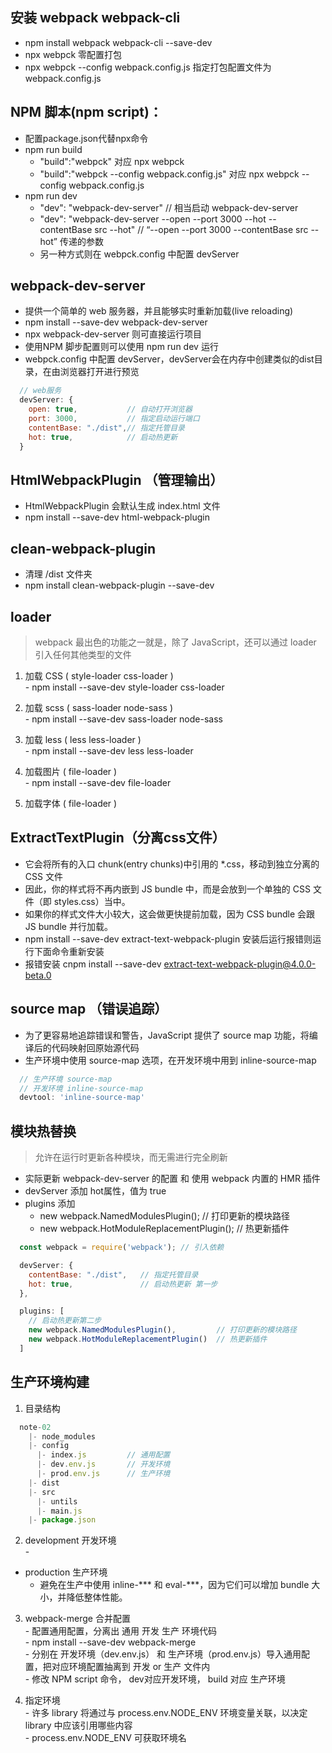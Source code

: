 ## 安装 webpack webpack-cli
  - npm install webpack webpack-cli --save-dev
  - npx webpck    零配置打包
  - npx webpck --config webpack.config.js  指定打包配置文件为webpack.config.js

## NPM 脚本(npm script)：
  - 配置package.json代替npx命令
  - npm run build
    - "build":"webpck" 对应 npx webpck
    - "build":"webpck --config webpack.config.js" 对应 npx webpck --config webpack.config.js
  - npm run dev
    - "dev": "webpack-dev-server"   // 相当启动 webpack-dev-server
    - "dev": "webpack-dev-server --open --port 3000 --hot --contentBase src --hot"   // “--open --port 3000 --contentBase src --hot” 传递的参数
    - 另一种方式则在 webpck.config 中配置 devServer

## webpack-dev-server 
  - 提供一个简单的 web 服务器，并且能够实时重新加载(live reloading)  
  - npm install --save-dev webpack-dev-server  
  - npx webpack-dev-server 则可直接运行项目  
  - 使用NPM 脚步配置则可以使用 npm run dev 运行  
  - webpck.config 中配置 devServer，devServer会在内存中创建类似的dist目录，在由浏览器打开进行预览  

  ```js
    // web服务
    devServer: {
      open: true,           // 自动打开浏览器
      port: 3000,           // 指定启动运行端口
      contentBase: "./dist",// 指定托管目录
      hot: true,            // 启动热更新
    }
  ```


## HtmlWebpackPlugin  （管理输出）
  - HtmlWebpackPlugin 会默认生成 index.html 文件
  - npm install --save-dev html-webpack-plugin

## clean-webpack-plugin
  - 清理 /dist 文件夹
  - npm install clean-webpack-plugin --save-dev

## loader 
  > webpack 最出色的功能之一就是，除了 JavaScript，还可以通过 loader 引入任何其他类型的文件    
  
  1. 加载 CSS ( style-loader css-loader )  
    - npm install --save-dev style-loader css-loader

  2. 加载 scss ( sass-loader node-sass )   
    - npm install --save-dev sass-loader node-sass 

  3. 加载 less  ( less less-loader )   
    - npm install --save-dev less less-loader

  2. 加载图片 ( file-loader   )   
    - npm install --save-dev file-loader

  3. 加载字体 ( file-loader   ) 


##  ExtractTextPlugin（分离css文件）
  - 它会将所有的入口 chunk(entry chunks)中引用的 *.css，移动到独立分离的 CSS 文件
  - 因此，你的样式将不再内嵌到 JS bundle 中，而是会放到一个单独的 CSS 文件（即 styles.css）当中。  
  - 如果你的样式文件大小较大，这会做更快提前加载，因为 CSS bundle 会跟 JS bundle 并行加载。
  - npm install --save-dev extract-text-webpack-plugin  安装后运行报错则运行下面命令重新安装
  - 报错安装 cnpm install --save-dev extract-text-webpack-plugin@4.0.0-beta.0

## source map （错误追踪）
  - 为了更容易地追踪错误和警告，JavaScript 提供了 source map 功能，将编译后的代码映射回原始源代码   
  - 生产环境中使用 source-map 选项，在开发环境中用到 inline-source-map    

  ```js
    // 生产环境 source-map
    // 开发环境 inline-source-map 
    devtool: 'inline-source-map'
  ```

## 模块热替换
  > 允许在运行时更新各种模块，而无需进行完全刷新
  - 实际更新 webpack-dev-server 的配置 和 使用 webpack 内置的 HMR 插件
  - devServer 添加 hot属性，值为 true
  - plugins 添加 
    - new webpack.NamedModulesPlugin(); // 打印更新的模块路径 
    - new webpack.HotModuleReplacementPlugin(); // 热更新插件

  ```js
    const webpack = require('webpack'); // 引入依赖

    devServer: {
      contentBase: "./dist",   // 指定托管目录
      hot: true,               // 启动热更新 第一步
    },

    plugins: [
      // 启动热更新第二步
      new webpack.NamedModulesPlugin(),         // 打印更新的模块路径 
      new webpack.HotModuleReplacementPlugin()  // 热更新插件
    ]
  ```

## 生产环境构建   
  1. 目录结构   

  ```js
    note-02
      |- node_modules
      |- config
        |- index.js         // 通用配置
        |- dev.env.js       // 开发环境
        |- prod.env.js      // 生产环境
      |- dist
      |- src
        |- untils
        |- main.js
      |- package.json
  ```

  2. development 开发环境    
    -   
  
  - production 生产环境   
    - 避免在生产中使用 inline-*** 和 eval-***，因为它们可以增加 bundle 大小，并降低整体性能。  

  
  3. webpack-merge 合并配置  
    - 配置通用配置，分离出 通用 开发 生产 环境代码    
    - npm install --save-dev webpack-merge    
    - 分别在 开发环境（dev.env.js） 和  生产环境（prod.env.js）导入通用配置，把对应环境配置抽离到 开发 or 生产 文件内     
    - 修改 NPM script 命令， dev对应开发环境， build 对应 生产环境    
  
  4. 指定环境  
    - 许多 library 将通过与 process.env.NODE_ENV 环境变量关联，以决定 library 中应该引用哪些内容  
    -  process.env.NODE_ENV 可获取环境名


